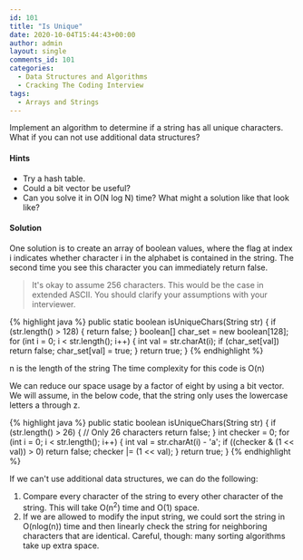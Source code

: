 ```yaml
---
id: 101
title: "Is Unique"
date: 2020-10-04T15:44:43+00:00
author: admin
layout: single
comments_id: 101
categories:
  - Data Structures and Algorithms
  - Cracking The Coding Interview
tags:
  - Arrays and Strings
---
```


Implement an algorithm to determine if a string has all unique characters. What if you can not use additional data structures?

#### Hints

- Try a hash table.
- Could a bit vector be useful?
- Can you solve it in O(N log N) time? What might a solution like that look like?

#### Solution


One solution is to create an array of boolean values, where the flag at index i indicates whether character
i in the alphabet is contained in the string. The second time you see this character you can immediately
return false. 

> It's okay to assume 256 characters. This would be the case in extended ASCII. You should
clarify your assumptions with your interviewer.

{% highlight java %}
public static boolean isUniqueChars(String str) {
  if (str.length() > 128) {
    return false;
  }
  boolean[] char_set = new boolean[128];
  for (int i = 0; i < str.length(); i++) {
    int val = str.charAt(i);
    if (char_set[val]) return false;
    char_set[val] = true;
  }
  return true;
}
{% endhighlight %}

n is the length of the string
The time complexity for this code is O(n)


We can reduce our space usage by a factor of eight by using a bit vector. We will assume, in the below code,
that the string only uses the lowercase letters a through z.

{% highlight java %}
public static boolean isUniqueChars(String str) {
  if (str.length() > 26) { // Only 26 characters
    return false;
  }
  int checker = 0;
  for (int i = 0; i < str.length(); i++) {
    int val = str.charAt(i) - 'a';
    if ((checker & (1 << val)) > 0) return false;
    checker |= (1 << val);
  }
  return true;
}
{% endhighlight %}

If we can't use additional data structures, we can do the following: 

1. Compare every character of the string to every other character of the string. This will take O(n<sup>2</sup>) time and O(1) space.
2. If we are allowed to modify the input string, we could sort the string in O(nlog(n)) time and then linearly check the string for neighboring characters that are identical. Careful, though: many sorting algorithms take up extra space. 